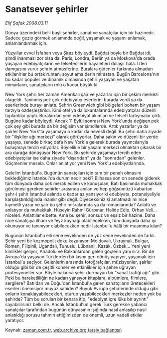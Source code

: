 # Sanatsever şehirler

*Elif Şafak 2008.03.11*

<tr><td class="metin" colspan="2" style="padding-top: 20px; padding-left: 5px; padding-right: 10px;">Dünya üzerindeki belli başlı şehirler, sanat ve sanatçılar için bir hazinedir. Sadece gezip görmek anlamında değil, yaşamak ve yaşamı anlamak, anlamlandırmak için.</td></tr><tr><td class="metin" colspan="2" style="padding-top: 20px; padding-left: 5px; padding-right: 10px;"><p>Yüzyıllar evvel İsfahan veya Şiraz böyleydi. Bağdat böyle bir Bağdat idi, şimdi inanması zor olsa da. Paris, Londra, Berlin ya da Moskova'da orada yaşayan edebiyatçıların ve felsefecilerin hayaletleri dolaşır hâlâ. İzleri damgasını vurur şehrin atmosferine. Buralara gidenler farkında olmadan etkilenirler bu ortak ruhtan, soyut ama derin mirastan. Bugün Barcelona'nın bu kadar popüler ve dinamik olmasında şehri yaşayan ve yaşatan mimarların, sanatçıların rolü o kadar büyük ki.
<p>New York şehri her zaman Amerikalı şair ve yazarlar için bir çekim merkezi olageldi. Tanınmış pek çok edebiyatçı eserlerini burada verdi ya da eserlerinde burayı anlattı. Şehrin Greenwich gibi bölgeleri bohem bir yaşam tarzıyla özdeşleştirildi. Kimi otel ya da lokantalarında edebiyatçılar düzenli toplantılar yaptı. Buralardan yeni edebiyat akımları ve felsefî tartışmalar çıktı. Bugüne kadar böyleydi. Ancak 11 Eylül sonrası New York'unda değişen pek çok şey gibi burada da bir değişim var şimdilerde. Artık yazarlar ya da şairler New York'ta yaşamaya o kadar da hevesli değil. Bu şehri daha ziyade bir "ilişkiler ağı merkezi" olarak görüyorlar. Daha sakin ve düzenli bir yerde yaşayıp, senede birkaç defa New York'a gelerek burada yayıncılarıyla buluşmayı tercih ediyorlar. Böylelikle bir yaşam merkezi olmaktan çıkarak bir ara durağa dönüşüyor New York. Bu şehirde yaşamayı tercih eden edebiyatçılar ise daha ziyade "dışarıdan" ya da "sonradan" gelenler. Göçmenler mesela. Onlar anlatıyor yeni New York'u edebiyatlarında.
<p>Gelelim İstanbul'a. Bugünün sanatçıları için tam bir penah olmasını beklediğimiz İstanbul'da durum nedir peki? Bilhassa son on senede giderek tüm dünyada daha çok merak edilen ve konuşulan, Batı basınında muhakkak görülmesi gereken şehirler arasında anılan ve hep göğsümüzü kabartan şehr-i şehir İstanbul aslında o kadar az yansıyor ki edebiyata, potansiyeliyle karşılaştırıldığında inanılır gibi değil. Diyeceksiniz ki anlatmadı mı nice kıymetli yazar ve şair bu şehri mısralarında ya da romanlarında? Anlattı ve anlatıyor da muhakkak. Hüseyin Rahmi Gürpınar, Halide Edip, Orhan Veli... niceleri. Anlattılar elbette. Ama bu şehir, sonsuz ve eşsiz bir hazine. Daha nice sanatçıya ilham ve feyz kaynağı olabilecekken, tüm dünyada daha iyi okunuyor ve tanınıyor olabilecekken nedir İstanbul'u hâlâ bir muamma kılan?
<p>Bugünün İstanbul'u elli sene evvelinden de yüz sene evvelinden de farklı. Şehir yeni bir kozmopolit doku kazanıyor. Moldovalı, Ukraynalı, Bulgar, Romen, Filipinli, Ugandalı, Tunuslu, Lübnanlı, Kazak, Özbek... Yeni yeni kimlikler geliyor, Anadolu ve Balkanlardan gelen göçlerin yanı sıra. Bir de Avrupa'da yaşayan Türklerden bir kısmı geri dönüş yapıyor, yaşamak için İstanbul'u seçiyor. Gelenlerin arasında fotoğrafçılar, müzisyenler, şairler olduğu gibi bir de çeşitli konser ve etkinlikler için şehre uğrayan profesyoneller var. Böyle bakınca şehir durmayan bir "sanat trafiği ağı" gibi. Peki bu hareketliliğin ne kadarı yansıyor kitaplara, albümlere, filmlere, sergilere? Batı'dan ve Doğu'dan İstanbul'a gelen sanatçıların üretecekleri eserleri önemsiyor muyuz sahiden? Büyük Avrupa şehirlerinde olduğu gibi onların konaklayabilecekleri, oturup yazabilecekleri merkezler neden yok bu şehirde? Tüm bu soruları bir kenara itip, "edebiyat içre lüks bir ayrıntı" sayabilirsiniz belki de. Ancak İstanbul'un gerek Türk gerekse yabancı sanatçılar tarafından bugünün dünyasının ışığında nasıl anlaşılıp nasıl anlatıldığı sorusu tahmin ettiğimizden de önemli, uzun vadeli etkiler yaratıyor. <br/></p></p></p></p></td></tr>

Kaynak: [zaman.com.tr](http://zaman.com.tr/yazar.do?yazino=663003), [web.archive.org (arşiv bağlantısı)](http://web.archive.org/web/20080430001538/http://www.zaman.com.tr:80/yazar.do?yazino=663003)
